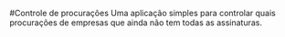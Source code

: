 #Controle de procurações
Uma aplicação simples para controlar quais procurações de empresas que ainda não tem todas as assinaturas.